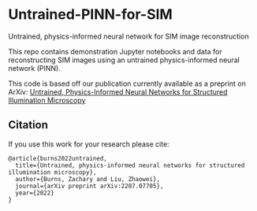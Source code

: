 # Untrained-PINN-for-SIM
Untrained, physics-informed neural network for SIM image reconstruction

This repo contains demonstration Jupyter notebooks and data for reconstructing SIM images using an untrained physics-informed neural network (PINN).

This code is based off our publication currently available as a preprint on ArXiv:
[Untrained, Physics-Informed Neural Networks for Structured Illumination Microscopy](https://arxiv.org/abs/2207.07705)

## Citation
If you use this work for your research please cite:
```
@article{burns2022untrained,
  title={Untrained, physics-informed neural networks for structured illumination microscopy},
  author={Burns, Zachary and Liu, Zhaowei},
  journal={arXiv preprint arXiv:2207.07705},
  year={2022}
}
```
